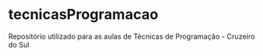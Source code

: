# tecnicasProgramacao
Repositório utilizado para as aulas de Técnicas de Programação - Cruzeiro do Sul
